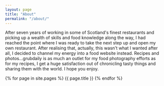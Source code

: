 ```yaml
---
layout: page
title: "About"
permalink: "/about/"
---
```


After seven years of working in some of Scotland's finest restaurants and picking up a wealth of skills and food knowledge along the way, I had reached the point where I was ready to take the next step up and open my own restaurant. After realising that, actually, this wasn't what I wanted after all, I decided to channel my energy into a food website instead. Recipes and photos...grubdaily is as much an outlet for my food photography efforts as for my recipes, I get a huge satisfaction out of chronicling tasty things and sharing them with the world. I hope you enjoy.

{% for page in site.pages %}
  {{ page.title }}
{% endfor %}
